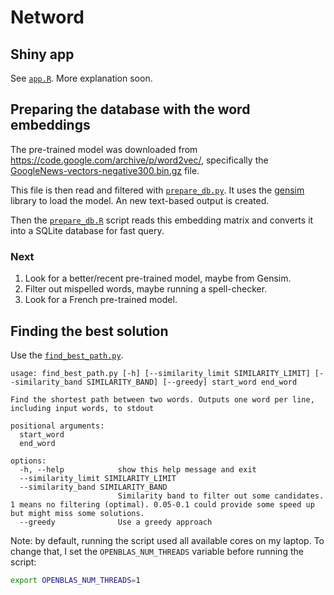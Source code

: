 # Netword 

## Shiny app

See [`app.R`](app.R).
More explanation soon.

## Preparing the database with the word embeddings

The pre-trained model was downloaded from https://code.google.com/archive/p/word2vec/, specifically the [ GoogleNews-vectors-negative300.bin.gz](https://drive.google.com/file/d/0B7XkCwpI5KDYNlNUTTlSS21pQmM/edit?usp=sharing) file.

This file is then read and filtered with [`prepare_db.py`](prepare_db.py). 
It uses the [gensim](https://pypi.org/project/gensim/) library to load the model.
An new text-based output is created.

Then the [`prepare_db.R`](prepare_db.R) script reads this embedding matrix and converts it into a SQLite database for fast query.

### Next

1. Look for a better/recent pre-trained model, maybe from Gensim.
2. Filter out mispelled words, maybe running a spell-checker.
3. Look for a French pre-trained model.

## Finding the best solution

Use the [`find_best_path.py`](find_best_path.py).

```
usage: find_best_path.py [-h] [--similarity_limit SIMILARITY_LIMIT] [--similarity_band SIMILARITY_BAND] [--greedy] start_word end_word

Find the shortest path between two words. Outputs one word per line, including input words, to stdout

positional arguments:
  start_word
  end_word

options:
  -h, --help            show this help message and exit
  --similarity_limit SIMILARITY_LIMIT
  --similarity_band SIMILARITY_BAND
                        Similarity band to filter out some candidates. 1 means no filtering (optimal). 0.05-0.1 could provide some speed up but might miss some solutions.
  --greedy              Use a greedy approach
```

Note: by default, running the script used all available cores on my laptop. 
To change that, I set the `OPENBLAS_NUM_THREADS` variable before running the script: 

```sh
export OPENBLAS_NUM_THREADS=1
```
